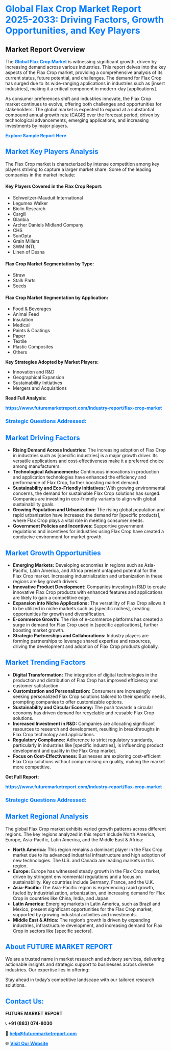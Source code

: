 <h1 style="color: #007BFF;">Global Flax Crop Market Report 2025-2033: Driving Factors, Growth Opportunities, and Key Players</h1>

<section id="overview">
<h2>Market Report Overview</h2>
<p>The <a href="https://www.futuremarketreport.com/industry-report/flax-crop-market" style="color: #007BFF; text-decoration: none;"><strong>Global Flax Crop Market</strong></a> is witnessing significant growth, driven by increasing demand across various industries. This report delves into the key aspects of the Flax Crop market, providing a comprehensive analysis of its current status, future potential, and challenges. The demand for Flax Crop has surged due to its wide-ranging applications in industries such as [insert industries], making it a critical component in modern-day [applications].</p>
<p>As consumer preferences shift and industries innovate, the Flax Crop market continues to evolve, offering both challenges and opportunities for stakeholders. The global market is expected to expand at a substantial compound annual growth rate (CAGR) over the forecast period, driven by technological advancements, emerging applications, and increasing investments by major players.</p>
</section>

<section id="overview">
<p><a href="https://www.futuremarketreport.com/request-sample/reportId=88075" style="color: #007BFF; text-decoration: none;"><strong>Explore Sample Report Here</strong></a></p>
</section>

<section id="key-players">
<h2 style="color: #007BFF;">Market Key Players Analysis</h2>
<p>The Flax Crop market is characterized by intense competition among key players striving to capture a larger market share. Some of the leading companies in the market include:</p>
<h4>Key Players Covered in the Flax Crop Report:</h4>
<ul><li>Schweitzer-Mauduit International</li><li>Legumex Walker</li><li>Biolin Research</li><li>Cargill</li><li>Glanbia</li><li>Archer Daniels Midland Company</li><li>CHS</li><li>SunOpta</li><li>Grain Millers</li><li>SWM INTL</li><li>Linen of Desna</li></ul>
<h4>Flax Crop Market Segmentation by Type:</h4>
<ul><li>Straw</li><li>Stalk Parts</li><li>Seeds</li></ul>

<h4>Flax Crop Market Segmentation by Application:</h4>
<ul><li>Food &amp; Beverages</li><li>Animal Feed</li><li>Insulation</li><li>Medical</li><li>Paints &amp; Coatings</li><li>Paper</li><li>Textile</li><li>Plastic Composites</li><li>Others</li></ul>
<p><strong>Key Strategies Adopted by Market Players:</strong></p>
<ul>
<li>Innovation and R&D</li>
<li>Geographical Expansion</li>
<li>Sustainability Initiatives</li>
<li>Mergers and Acquisitions</li>
</ul>
</section>

<section>
<p><strong>Read Full Analysis: </strong></p><a href="https://www.futuremarketreport.com/industry-report/flax-crop-market" style="color: #007BFF; text-decoration: none;"><strong>https://www.futuremarketreport.com/industry-report/flax-crop-market</strong></a>
<h3 style="color: #007BFF;">Strategic Questions Addressed:</h3>
</section>

<section id="driving-factors">
<h2 style="color: #007BFF;">Market Driving Factors</h2>
<ul>
<li><strong>Rising Demand Across Industries:</strong> The increasing adoption of Flax Crop in industries such as [specific industries] is a major growth driver. Its versatile applications and cost-effectiveness make it a preferred choice among manufacturers.</li>
<li><strong>Technological Advancements:</strong> Continuous innovations in production and application technologies have enhanced the efficiency and performance of Flax Crop, further boosting market demand.</li>
<li><strong>Sustainability and Eco-Friendly Initiatives:</strong> With growing environmental concerns, the demand for sustainable Flax Crop solutions has surged. Companies are investing in eco-friendly variants to align with global sustainability goals.</li>
<li><strong>Growing Population and Urbanization:</strong> The rising global population and rapid urbanization have increased the demand for [specific products], where Flax Crop plays a vital role in meeting consumer needs.</li>
<li><strong>Government Policies and Incentives:</strong> Supportive government regulations and incentives for industries using Flax Crop have created a conducive environment for market growth.</li>
</ul>
</section>

<section id="growth-opportunities">
<h2 style="color: #007BFF;">Market Growth Opportunities</h2>
<ul>
<li><strong>Emerging Markets:</strong> Developing economies in regions such as Asia-Pacific, Latin America, and Africa present untapped potential for the Flax Crop market. Increasing industrialization and urbanization in these regions are key growth drivers.</li>
<li><strong>Innovative Product Development:</strong> Companies investing in R&D to create innovative Flax Crop products with enhanced features and applications are likely to gain a competitive edge.</li>
<li><strong>Expansion into Niche Applications:</strong> The versatility of Flax Crop allows it to be utilized in niche markets such as [specific niches], creating opportunities for growth and diversification.</li>
<li><strong>E-commerce Growth:</strong> The rise of e-commerce platforms has created a surge in demand for Flax Crop used in [specific applications], further boosting market growth.</li>
<li><strong>Strategic Partnerships and Collaborations:</strong> Industry players are forming partnerships to leverage shared expertise and resources, driving the development and adoption of Flax Crop products globally.</li>
</ul>
</section>

<section id="trending-factors">
<h2 style="color: #007BFF;">Market Trending Factors</h2>
<ul>
<li><strong>Digital Transformation:</strong> The integration of digital technologies in the production and distribution of Flax Crop has improved efficiency and customer satisfaction.</li>
<li><strong>Customization and Personalization:</strong> Consumers are increasingly seeking personalized Flax Crop solutions tailored to their specific needs, prompting companies to offer customizable options.</li>
<li><strong>Sustainability and Circular Economy:</strong> The push towards a circular economy has driven demand for recyclable and reusable Flax Crop solutions.</li>
<li><strong>Increased Investment in R&D:</strong> Companies are allocating significant resources to research and development, resulting in breakthroughs in Flax Crop technology and applications.</li>
<li><strong>Regulatory Compliance:</strong> Adherence to strict regulatory standards, particularly in industries like [specific industries], is influencing product development and quality in the Flax Crop market.</li>
<li><strong>Focus on Cost-Effectiveness:</strong> Businesses are exploring cost-efficient Flax Crop solutions without compromising on quality, making the market more competitive.</li>
</ul>
</section>

<section>
<p><strong>Get Full Report: </strong></p><a href="https://www.futuremarketreport.com/industry-report/flax-crop-market" style="color: #007BFF; text-decoration: none;"><strong>https://www.futuremarketreport.com/industry-report/flax-crop-market</strong></a>
<h3 style="color: #007BFF;">Strategic Questions Addressed:</h3>
</section>


<section id="regional-analysis">
<h2 style="color: #007BFF;">Market Regional Analysis</h2>
<p>The global Flax Crop market exhibits varied growth patterns across different regions. The key regions analyzed in this report include North America, Europe, Asia-Pacific, Latin America, and the Middle East & Africa:</p>
<ul>
<li><strong>North America:</strong> This region remains a dominant player in the Flax Crop market due to its advanced industrial infrastructure and high adoption of new technologies. The U.S. and Canada are leading markets in this region.</li>
<li><strong>Europe:</strong> Europe has witnessed steady growth in the Flax Crop market, driven by stringent environmental regulations and a focus on sustainability. Key countries include Germany, France, and the U.K.</li>
<li><strong>Asia-Pacific:</strong> The Asia-Pacific region is experiencing rapid growth, fueled by industrialization, urbanization, and increasing demand for Flax Crop in countries like China, India, and Japan.</li>
<li><strong>Latin America:</strong> Emerging markets in Latin America, such as Brazil and Mexico, present significant opportunities for the Flax Crop market, supported by growing industrial activities and investments.</li>
<li><strong>Middle East & Africa:</strong> The region’s growth is driven by expanding industries, infrastructure development, and increasing demand for Flax Crop in sectors like [specific sectors].</li>
</ul>
</section>

<footer>
<h2 style="color: #007BFF;">About FUTURE MARKET REPORT</h2>
<p>We are a trusted name in market research and advisory services, delivering actionable insights and strategic support to businesses across diverse industries. Our expertise lies in offering:</p>

<p>Stay ahead in today’s competitive landscape with our tailored research solutions.</p>

<h2 style="color: #007BFF;">Contact Us:</h2>
<p><strong>FUTURE MARKET REPORT</strong></p>
<p>📞 <strong>+91 (883) 074-8030</strong></p>
<p>📧 <strong><a href="mailto:help@futuremarketreport.com" style="color: #007BFF;">help@futuremarketreport.com</a></strong></p>
<p>🌐 <strong><a href="https://www.futuremarketreport.com/" style="color: #007BFF;">Visit Our Website</a></strong></p>
</footer>